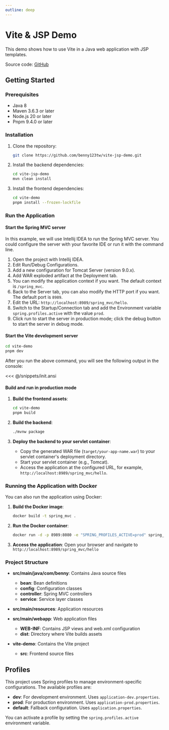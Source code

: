 ```yaml
---
outline: deep
---
```


# Vite & JSP Demo

This demo shows how to use Vite in a Java web application with JSP templates.

Source code: [GitHub](https://github.com/benny123tw/vite-jsp-demo)

## Getting Started

### Prerequisites

- Java 8
- Maven 3.6.3 or later
- Node.js 20 or later
- Pnpm 9.4.0 or later

### Installation

1. Clone the repository:

   ```bash
   git clone https://github.com/benny123tw/vite-jsp-demo.git
   ```

2. Install the backend dependencies:

   ```bash
   cd vite-jsp-demo
   mvn clean install
   ```

3. Install the frontend dependencies:

   ```bash
   cd vite-demo
   pnpm install --frozen-lockfile
   ```

### Run the Application

#### Start the Spring MVC server

In this example, we will use Intellij IDEA to run the Spring MVC server. You could configure the server with your favorite IDE or run it with the command line.

1. Open the project with Intellij IDEA.
2. Edit Run/Debug Configurations.
3. Add a new configuration for Tomcat Server (version 9.0.x).
4. Add WAR exploded artifact at the Deployment tab.
5. You can modify the application context if you want. The default context is `/spring_mvc`.
6. Back to the Server tab, you can also modify the HTTP port if you want. The default port is `8989`.
7. Edit the URL: `http://localhost:8989/spring_mvc/hello`.
8. Switch to the Startup/Connection tab and add the Environment variable `spring.profiles.active` with the value `prod`.
9. Click run to start the server in production mode; click the debug button to start the server in debug mode.

#### Start the Vite development server

```sh
cd vite-demo
pnpm dev
```

After you run the above command, you will see the following output in the console:

<<< @/snippets/init.ansi

#### Build and run in production mode

1. **Build the frontend assets**:
   ```sh
   cd vite-demo
   pnpm build
   ```

2. **Build the backend**:
   ```sh
   ./mvnw package
   ```

3. **Deploy the backend to your servlet container**:
    - Copy the generated WAR file (`target/your-app-name.war`) to your servlet container's deployment directory.
    - Start your servlet container (e.g., Tomcat).
    - Access the application at the configured URL, for example, `http://localhost:8989/spring_mvc/hello`.

### Running the Application with Docker

You can also run the application using Docker:

1. **Build the Docker image**:
   ```sh
   docker build -t spring_mvc .
   ```

2. **Run the Docker container**:
   ```sh
   docker run -d -p 8989:8080 -e "SPRING_PROFILES_ACTIVE=prod" spring_mvc
   ```

3. **Access the application**:
   Open your browser and navigate to `http://localhost:8989/spring_mvc/hello`

### Project Structure

- **src/main/java/com/benny**: Contains Java source files
    - **bean**: Bean definitions
    - **config**: Configuration classes
    - **controller**: Spring MVC controllers
    - **service**: Service layer classes

- **src/main/resources**: Application resources
- **src/main/webapp**: Web application files
    - **WEB-INF**: Contains JSP views and web.xml configuration
    - **dist**: Directory where Vite builds assets

- **vite-demo**: Contains the Vite project
    - **src**: Frontend source files

## Profiles

This project uses Spring profiles to manage environment-specific configurations. The available profiles are:

- **dev**: For development environment. Uses `application-dev.properties`.
- **prod**: For production environment. Uses `application-prod.properties`.
- **default**: Fallback configuration. Uses `application.properties`.

You can activate a profile by setting the `spring.profiles.active` environment variable.